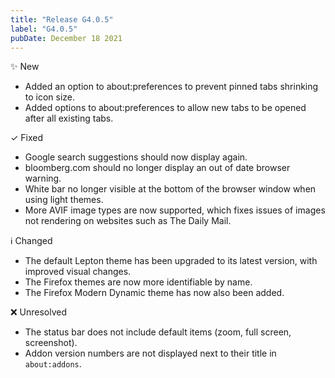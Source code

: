 ```yaml
---
title: "Release G4.0.5"
label: "G4.0.5"
pubDate: December 18 2021
---
```


✨ New

* Added an option to about:preferences to prevent pinned tabs shrinking to icon size.
* Added options to about:preferences to allow new tabs to be opened after all existing tabs.

✓ Fixed

* Google search suggestions should now display again.
* bloomberg.com should no longer display an out of date browser warning.
* White bar no longer visible at the bottom of the browser window when using light themes.
* More AVIF image types are now supported, which fixes issues of images not rendering on websites such as The Daily Mail.

ℹ️ Changed

* The default Lepton theme has been upgraded to its latest version, with improved visual changes.
* The Firefox themes are now more identifiable by name.
* The Firefox Modern Dynamic theme has now also been added.

❌ Unresolved

* The status bar does not include default items (zoom, full screen, screenshot).
* Addon version numbers are not displayed next to their title in `about:addons`.
